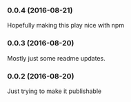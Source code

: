 ### 0.0.4 (2016-08-21)
Hopefully making this play nice with npm

### 0.0.3 (2016-08-20)
Mostly just some readme updates.

### 0.0.2 (2016-08-20)

Just trying to make it publishable
